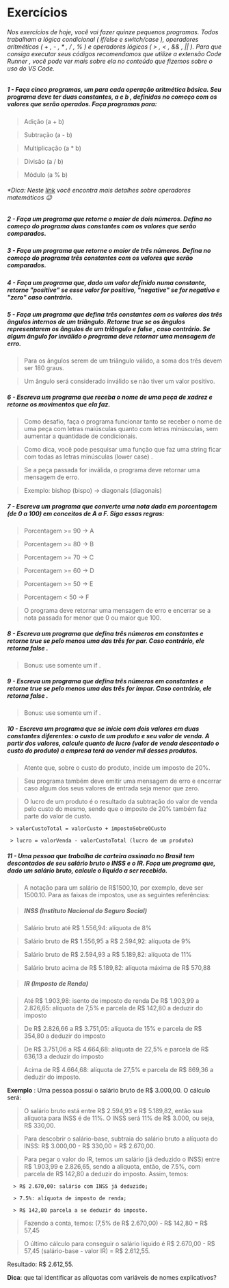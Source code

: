 # Exercícios

###### Nos exercícios de hoje, você vai fazer quinze pequenos programas. Todos trabalham a lógica condicional ( if/else e switch/case ), operadores aritméticos ( + , - , * , / , % ) e operadores lógicos ( > , < , && , || ). Para que consiga executar seus códigos recomendamos que utilize a extensão Code Runner , você pode ver mais sobre ela no conteúdo que fizemos sobre o uso do VS Code.

##### 1 - Faça cinco programas, um para cada operação aritmética básica. Seu programa deve ter duas constantes, a e b , definidas no começo com os valores que serão operados. Faça programas para:

> Adição (a + b)

> Subtração (a - b)

> Multiplicação (a * b)

> Divisão (a / b)

> Módulo (a % b)

###### *Dica: Neste <a href="https://developer.mozilla.org/pt-BR/docs/Learn/JavaScript/First_steps/Math" target="_blank">link</a> você encontra mais detalhes sobre operadores matemáticos 😉

##### 2 - Faça um programa que retorne o maior de dois números. Defina no começo do programa duas constantes com os valores que serão comparados.

##### 3 - Faça um programa que retorne o maior de três números. Defina no começo do programa três constantes com os valores que serão comparados.

##### 4 - Faça um programa que, dado um valor definido numa constante, retorne "positive" se esse valor for positivo, "negative" se for negativo e "zero" caso contrário.

##### 5 - Faça um programa que defina três constantes com os valores dos três ângulos internos de um triângulo. Retorne true se os ângulos representarem os ângulos de um triângulo e false , caso contrário. Se algum ângulo for inválido o programa deve retornar uma mensagem de erro.

> Para os ângulos serem de um triângulo válido, a soma dos três devem ser 180 graus.

> Um ângulo será considerado inválido se não tiver um valor positivo.

##### 6 - Escreva um programa que receba o nome de uma peça de xadrez e retorne os movimentos que ela faz.

> Como desafio, faça o programa funcionar tanto se receber o nome de uma peça com letras maiúsculas quanto com letras minúsculas, sem aumentar a quantidade de condicionais.

> Como dica, você pode pesquisar uma função que faz uma string ficar com todas as letras minúsculas (lower case) .

> Se a peça passada for inválida, o programa deve retornar uma mensagem de erro.

> Exemplo: bishop (bispo) -> diagonals (diagonais)

##### 7 - Escreva um programa que converte uma nota dada em porcentagem (de 0 a 100) em conceitos de A a F. Siga essas regras:

> Porcentagem >= 90 -> A

> Porcentagem >= 80 -> B

> Porcentagem >= 70 -> C

> Porcentagem >= 60 -> D

> Porcentagem >= 50 -> E

> Porcentagem < 50 -> F

> O programa deve retornar uma mensagem de erro e encerrar se a nota passada for menor que 0 ou maior que 100.

##### 8 - Escreva um programa que defina três números em constantes e retorne true se pelo menos uma das três for par. Caso contrário, ele retorna false .

> Bonus: use somente um if .

##### 9 - Escreva um programa que defina três números em constantes e retorne true se pelo menos uma das três for ímpar. Caso contrário, ele retorna false .

> Bonus: use somente um if .

##### 10 - Escreva um programa que se inicie com dois valores em duas constantes diferentes: o custo de um produto e seu valor de venda. A partir dos valores, calcule quanto de lucro (valor de venda descontado o custo do produto) a empresa terá ao vender mil desses produtos.
 
> Atente que, sobre o custo do produto, incide um imposto de 20%.

> Seu programa também deve emitir uma mensagem de erro e encerrar caso algum dos seus valores de entrada seja menor que zero.

>O lucro de um produto é o resultado da subtração do valor de venda pelo custo do mesmo, sendo que o imposto de 20% também faz parte do valor de custo.
``` 
 > valorCustoTotal = valorCusto + impostoSobreOCusto
```
```
 > lucro = valorVenda - valorCustoTotal (lucro de um produto)
```

##### 11 - Uma pessoa que trabalha de carteira assinada no Brasil tem descontados de seu salário bruto o INSS e o IR. Faça um programa que, dado um salário bruto, calcule o líquido a ser recebido.

> A notação para um salário de R$1500,10, por exemplo, deve ser 1500.10. Para as faixas de impostos, use as seguintes referências:

> ##### INSS (Instituto Nacional do Seguro Social)

 > Salário bruto até R$ 1.556,94: alíquota de 8%

 > Salário bruto de R$ 1.556,95 a R$ 2.594,92: alíquota de 9%
 
 > Salário bruto de R$ 2.594,93 a R$ 5.189,82: alíquota de 11%

 > Salário bruto acima de R$ 5.189,82: alíquota máxima de R$ 570,88

> ##### IR (Imposto de Renda)

> Até R$ 1.903,98: isento de imposto de renda
> De R$ 1.903,99 a 2.826,65: alíquota de 7,5% e parcela de R$ 142,80 a deduzir do imposto
 
 > De R$ 2.826,66 a R$ 3.751,05: alíquota de 15% e parcela de R$ 354,80 a deduzir do imposto

 > De R$ 3.751,06 a R$ 4.664,68: alíquota de 22,5% e parcela de R$ 636,13 a deduzir do imposto

 > Acima de R$ 4.664,68: alíquota de 27,5% e parcela de R$ 869,36 a deduzir do imposto.

<strong>Exemplo</strong> : Uma pessoa possui o salário bruto de R$ 3.000,00. O cálculo será:

> O salário bruto está entre R$ 2.594,93 e R$ 5.189,82, então sua alíquota para INSS é de 11%. O INSS será 11% de R$ 3.000, ou seja, R$ 330,00.

> Para descobrir o salário-base, subtraia do salário bruto a alíquota do INSS: R$ 3.000,00 - R$ 330,00 = R$ 2.670,00.

> Para pegar o valor do IR, temos um salário (já deduzido o INSS) entre R$ 1.903,99 e 2.826,65, sendo a alíquota, então, de 7.5%, com parcela de R$ 142,80 a deduzir do imposto. Assim, temos:
```
  > R$ 2.670,00: salário com INSS já deduzido;

  > 7.5%: alíquota de imposto de renda;
   
  > R$ 142,80 parcela a se deduzir do imposto.
```
> Fazendo a conta, temos: (7,5% de R$ 2.670,00) - R$ 142,80 = R$ 57,45

> O último cálculo para conseguir o salário líquido é R$ 2.670,00 - R$ 57,45 (salário-base - valor IR) = R$ 2.612,55.

Resultado: R$ 2.612,55.

<strong>Dica</strong>: que tal identificar as alíquotas com variáveis de nomes explicativos?
